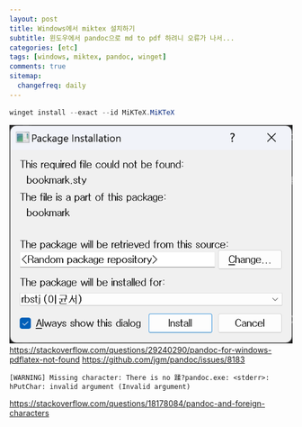 ```yaml
---
layout: post
title: Windows에서 miktex 설치하기
subtitle: 윈도우에서 pandoc으로 md to pdf 하려니 오류가 나서...
categories: [etc]
tags: [windows, miktex, pandoc, winget]
comments: true
sitemap:
  changefreq: daily
---
```


```powershell
winget install --exact --id MiKTeX.MiKTeX
```

![](/assets/img/2023-03-15-windows-miktex-install/package_installation.png)
<https://stackoverflow.com/questions/29240290/pandoc-for-windows-pdflatex-not-found>
<https://github.com/jgm/pandoc/issues/8183>

```powrshell
[WARNING] Missing character: There is no 蹂?pandoc.exe: <stderr>: hPutChar: invalid argument (Invalid argument)
```

<https://stackoverflow.com/questions/18178084/pandoc-and-foreign-characters>